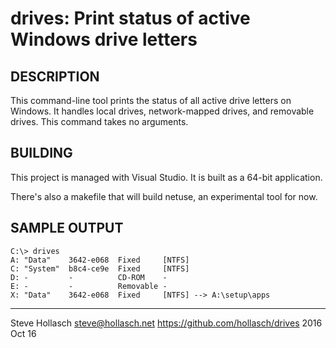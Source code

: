 drives: Print status of active Windows drive letters
================================================================================

DESCRIPTION
-----------

This command-line tool prints the status of all active drive letters on Windows.
It handles local drives, network-mapped drives, and removable drives. This
command takes no arguments.


BUILDING
--------

This project is managed with Visual Studio. It is built as a 64-bit application.

There's also a makefile that will build netuse, an experimental tool for now.


SAMPLE OUTPUT
-------------

    C:\> drives
    A: "Data"    3642-e068  Fixed     [NTFS]
    C: "System"  b8c4-ce9e  Fixed     [NTFS]
    D: -         -          CD-ROM    -
    E: -         -          Removable -
    X: "Data"    3642-e068  Fixed     [NTFS] --> A:\setup\apps


--------------------------------------------------------------------------------
Steve Hollasch <steve@hollasch.net>
https://github.com/hollasch/drives
2016 Oct 16
